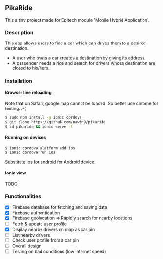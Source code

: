 ## PikaRide

This a tiny project made for Epitech module 'Mobile Hybrid Application'.

### Description

This app allows users to find a car which can drives them to a desired destination.

+ A user who owns a car creates a destination by giving its address.
+ A passenger needs a ride and search for drivers whose destination are closed to his/hers.


### Installation

#### Browser live reloading

Note that on Safari, google map cannot be loaded. So better use chrome for testing. :-(
```bash
$ sudo npm install -g ionic cordova
$ git clone https://github.com/nawin9/pikaride
$ cd pikaride && ionic serve -l
```

#### Running on devices

```bash
$ ionic cordova platform add ios
$ ionic cordova run ios
```
Substitute ios for android for Android device.

#### Ionic view

TODO

### Functionalities

- [x] Firebase database for fetching and saving data
- [x] Firebase authentication
- [x] Firebase geolocation => Rapidly search for nearby locations
- [ ] Fetch & update user profile
- [x] Display nearby drivers on map as car pin
- [ ] List nearby drivers
- [ ] Check user profile from a car pin
- [ ] Overall design
- [ ] Testing on bad conditions (low internet speed)
